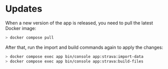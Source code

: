# Updates

When a new version of the app is released, you need to pull the latest Docker image:

```bash
> docker compose pull
```

After that, run the import and build commands again to apply the changes:


```bash
> docker compose exec app bin/console app:strava:import-data
> docker compose exec app bin/console app:strava:build-files
```
